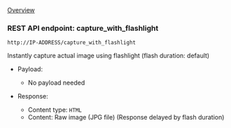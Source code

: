 [Overview](_Overview.md) 

### REST API endpoint: capture_with_flashlight

`http://IP-ADDRESS/capture_with_flashlight`


Instantly capture actual image using flashlight (flash duration: default)

- Payload:
    - No payload needed

- Response:
  - Content type: `HTML`
  - Content: Raw image (JPG file)
    (Response delayed by flash duration)